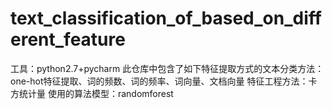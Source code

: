 # text_classification_of_based_on_different_feature
工具：python2.7+pycharm
此仓库中包含了如下特征提取方式的文本分类方法：one-hot特征提取、词的频数、词的频率、词向量、文档向量
特征工程方法：卡方统计量
使用的算法模型：randomforest
